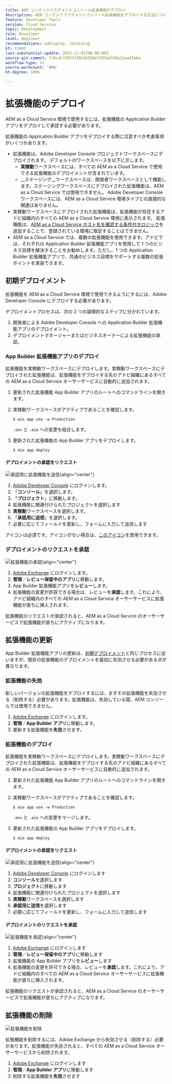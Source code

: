 ```yaml
---
title: AEM コンテンツフラグメントコンソール拡張機能のデプロイ
description: AEM コンテンツフラグメントコンソール拡張機能をデプロイする方法について説明します。
feature: Developer Tools
version: Cloud Service
topic: Development
role: Developer
level: Beginner
recommendations: noDisplay, noCatalog
kt: 11603
last-substantial-update: 2022-12-01T00:00:00Z
source-git-commit: f19cdc7d551f20b35550e7d25bd168a2eaa43b6a
workflow-type: ht
source-wordcount: '804'
ht-degree: 100%

---
```



# 拡張機能のデプロイ

AEM as a Cloud Service 環境で使用するには、拡張機能の Application Builder アプリをデプロイして承認する必要があります。

拡張機能の Application Builder アプリをデプロイする際に注意すべき考慮事項がいくつかあります。

+ 拡張機能は、Adobe Developer Console プロジェクトワークスペースにデプロイされます。 デフォルトのワークスペースを以下に示します。
   + __実稼動__&#x200B;ワークスペースには、すべての AEM as a Cloud Service で使用できる拡張機能のデプロイメントが含まれています。
   + __ステージング__ワークスペースは、開発者ワークスペースとして機能します。ステージングワークスペースにデプロイされた拡張機能は、AEM as a Cloud Service では使用できません。
Adobe Developer Console ワークスペースには、AEM as a Cloud Service 環境タイプとの直接的な関連はありません。
+ 実稼動ワークスペースにデプロイされた拡張機能は、拡張機能が存在するアドビ組織内のすべての AEM as a Cloud Service 環境に表示されます。
拡張機能は、[AEM as a Cloud Service ホスト名を確認する条件付きロジック](https://developer.adobe.com/uix/docs/guides/publication/#enabling-extension-only-on-specific-aem-environments)を追加することで、登録されている環境に限定することはできません。
+ AEM as a Cloud Service では、複数の拡張機能を使用できます。アドビでは、それぞれの Application Builder 拡張機能アプリを使用して 1 つのビジネス目標を解決することをお勧めします。ただし、1 つの Application Builder 拡張機能アプリで、共通のビジネス目標をサポートする複数の拡張ポイントを実装できます。

## 初期デプロイメント

拡張機能を AEM as a Cloud Service 環境で使用できるようにするには、Adobe Developer Console にデプロイする必要があります。

デプロイメントプロセスは、次の 2 つの論理的なステップに分かれています。

1. 開発者による Adobe Developer Console への Application Builder 拡張機能アプリのデプロイメント。
1. デプロイメントマネージャーまたはビジネスオーナーによる拡張機能の承認。

### App Builder 拡張機能アプリのデプロイ

拡張機能を実稼動ワークスペースにデプロイします。実稼動ワークスペースにデプロイされた拡張機能は、拡張機能をデプロイする先のアドビ組織にあるすべての AEM as a Cloud Service オーサーサービスに自動的に追加されます。

1. 更新された拡張機能 App Builder アプリのルートへのコマンドラインを開きます。
1. 実稼動ワークスペースがアクティブであることを確認します。

   ```shell
   $ aio app use -w Production
   ```

   `.env` と `.aio` への変更を結合します。

1. 更新された拡張機能の App Builder アプリをデプロイします。

   ```shell
   $ aio app deploy
   ```

#### デプロイメントの承認をリクエスト

![承認用に拡張機能を送信](./assets/deploy/submit-for-approval.png){align="center"}

1. [Adobe Developer Console](https://developer.adobe.com) にログインします。
1. 「__コンソール__」を選択します。
1. 「__プロジェクト__」に移動します。
1. 拡張機能に関連付けられたプロジェクトを選択します
1. __実稼動__&#x200B;ワークスペースを選択します。
1. 「__承認用に送信__」を選択します。
1. 必要に応じてフィールドを更新し、フォームに入力して送信します

アイコンは必須です。アイコンがない場合は、[このアイコン](./assets/deploy/icon.png)を使用できます。

### デプロイメントのリクエストを承認

![拡張機能の承認](./assets/deploy/adobe-exchange.png){align="center"}

1. [Adobe Exchange](https://exchange.adobe.com/) にログインします。
1. __管理__／__レビュー保留中のアプリ__&#x200B;に移動します。
1. App Builder 拡張機能アプリを&#x200B;__レビュー__&#x200B;します。
1. 拡張機能の変更が許容できる場合は、レビューを&#x200B;__承認__&#x200B;します。これにより、アドビ組織内のすべての AEM as a Cloud Service オーサーサービスに拡張機能が直ちに挿入されます。

拡張機能のリクエストが承認されると、AEM as a Cloud Service のオーサーサービスで拡張機能が直ちにアクティブになります。

## 拡張機能の更新

App Builder 拡張機能アプリの更新は、[初期デプロイメント](#initial-deployment)と同じプロセスに従いますが、既存の拡張機能のデプロイメントを最初に失効させる必要がある点が異なります。

### 拡張機能の失効

新しいバージョンの拡張機能をデプロイするには、まずその拡張機能を失効させる（削除する）必要があります。拡張機能は、失効している間、AEM コンソールでは使用できません。

1. [Adobe Exchange](https://exchange.adobe.com/) にログインします。
1. __管理__／__App Builder アプリ__&#x200B;に移動します。
1. 更新する拡張機能を&#x200B;__失効__&#x200B;させます。

### 拡張機能のデプロイ

拡張機能を実稼動ワークスペースにデプロイします。実稼動ワークスペースにデプロイされた拡張機能は、拡張機能をデプロイする先のアドビ組織にあるすべての AEM as a Cloud Service オーサーサービスに自動的に追加されます。

1. 更新された拡張機能 App Builder アプリのルートへのコマンドラインを開きます。
1. 実稼動ワークスペースがアクティブであることを確認します。

   ```shell
   $ aio app use -w Production
   ```

   `.env` と `.aio` への変更をマージします。

1. 更新された拡張機能の App Builder アプリをデプロイします。

   ```shell
   $ aio app deploy
   ```

#### デプロイメントの承認をリクエスト

![承認用に拡張機能を送信](./assets/deploy/submit-for-approval.png){align="center"}

1. [Adobe Developer Console](https://developer.adobe.com) にログインします
1. __コンソール__&#x200B;を選択します
1. __プロジェクト__&#x200B;に移動します
1. 拡張機能に関連付けられたプロジェクトを選択します
1. __実稼動__&#x200B;ワークスペースを選択します
1. __承認用に送信__&#x200B;を選択します
1. 必要に応じてフィールドを更新し、フォームに入力して送信します

#### デプロイメントのリクエストを承認

![拡張機能を承認](./assets/deploy/adobe-exchange.png){align="center"}

1. [Adobe Exchange](https://exchange.adobe.com/) にログインします
1. __管理__／__レビュー保留中のアプリ__&#x200B;に移動します
1. 拡張機能の App Builder アプリを&#x200B;__レビュー__&#x200B;します
1. 拡張機能の変更を許可できる場合、レビューを&#x200B;__承認__&#x200B;します。これにより、アドビ組織内のすべての AEM as a Cloud Service オーサーサービスに拡張機能が直ちに挿入されます。

拡張機能のリクエストが承認されると、AEM as a Cloud Service のオーサーサービスで拡張機能が直ちにアクティブになります。

## 拡張機能の削除

![拡張機能を削除](./assets/deploy/revoke.png)

拡張機能を削除するには、Adobe Exchange から失効させる（削除する）必要があります。拡張機能が失効されると、すべての AEM as a Cloud Service オーサーサービスから削除されます。

1. [Adobe Exchange](https://exchange.adobe.com/) にログインします
1. __管理__／__App Builder アプリ__&#x200B;に移動します
1. 削除する拡張機能を&#x200B;__失効__&#x200B;させます

